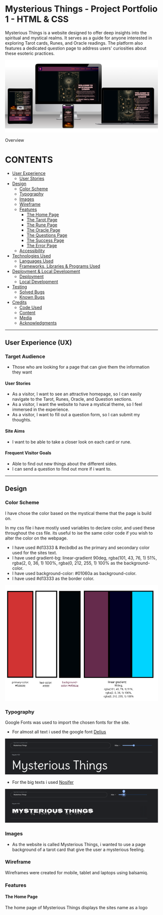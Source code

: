 # Mysterious Things - Project Portfolio 1 - HTML & CSS 

Mysterious Things is a website designed to offer deep insights into the spiritual and mystical realms.
It serves as a guide for anyone interested in exploring Tarot cards, Runes, and Oracle readings.
The platform also features a dedicated question page to address users' curiosities about these esoteric practices.

![a mockup of the homepage](assets/images/mockup.png "Homepage!")

Overview

# CONTENTS

* [User Experience](#user-experience-ux)
    * [User Stories](#user-stories)
* [Design](#design)
    * [Color Scheme](#color-scheme)
    * [Typography](#typography)
    * [Images](#images)
    * [Wireframe](#wireframe) 
    * [Features](#features)
        * [The Home Page](#the-home-page)
        * [The Tarot Page](#the-tarot-page)
        * [The Rune Page](#the-rune-page)
        * [The Oracle Page](#the-oracle-page)
        * [The Questions Page](#the-question-page)
        * [The Success Page](#the-success-page)
        * [The Error Page](#the-error-page)
    * [Accessibility](#accessibity)
* [Technologies Used](#technologies-used)
    * [Languages Used](#languages-used)
    * [Frameworks, Libraries & Programs Used](#frameworks-libraries--programs-used)
* [Deployment & Local Development](#deployment--local-development) 
    * [Deployment](#deployment)
    * [Local Development](#local-development)
* [Testing](#testing)
    * [Solved Bugs](#solved-bugs)
    * [Known Bugs](#known-bugs)
* [Credits](#credits)
    * [Code Used](#code-used) 
    * [Content](#content)
    * [Media](#media)
    * [Acknowledgments](#acknowledgments)

---

## User Experience (UX)

### Target Audience
* Those who are looking for a page that can give them the information they want

#### User Stories

* As a visitor, I want to see an attractive homepage, so I can easily navigate to the Tarot, Runes, Oracle, and Question sections.
* As a visitor, I want the website to have a mystical theme, so I feel immersed in the experience.
* As a visitor, I want to fill out a question form, so I can submit my thoughts.

#### Site Aims
* I want to be able to take a closer look on each card or rune.
#### Frequent Visitor Goals
* Able to find out new things about the different sides.
* I can send a question to find out more if i want to.

---
## Design

### Color Scheme 
I have chose the color based on the mystical theme that the page is build on.

In my css file i have mostly used variables to declare color, and used these throughout the css file.
its useful to ise the same color code if you wish to alter the color on the webpage.
* I have used #d13333 & #ecbdbd as the primary and secondary color used for the sites text.
* I have used gradient-bg: linear-gradient
    90deg,
    rgba(101, 43, 76, 1) 51%,
    rgba(2, 0, 36, 1) 100%,
    rgba(0, 212, 255, 1) 100%
as the background-color.
* I have used background-color: #01060a as background-color.
* I have used #d13333 as the border color.

![color-scheme](assets/images/color-scheme.png)
### Typography
Google Fonts was used to import the chosen fonts for the site.
* For almost all text i used the google font [Delius](https://fonts.google.com/specimen/Delius?preview.text=Mysterious%20Things)

![Delius](assets/images/delius.png)

* For the big texts i used [Nosifer](https://fonts.google.com/specimen/Nosifer?preview.text=Mysterious%20Things)

![Nosifer](assets/images/nosifer.png)
### Images
* As the website is called Mysterious Things, i wanted to use a page background of a tarot card that give the user a mysterious feeling.
### Wireframe 
Wireframes were created for mobile, tablet and laptops using balsamiq.

### Features 

#### The Home Page
The home page of Mysterious Things displays the sites name as a logo 

